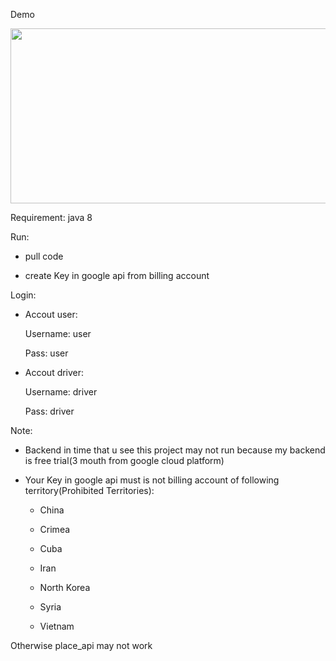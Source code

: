 Demo

<img src="https://github.com/hongdatchy/book_car_hust_android/blob/master/demo.gif" width="540" height="280" />


Requirement: java 8

Run: 
-	pull code

-	create Key in google api from billing account

Login: 
-	Accout user:

	  Username: user
	  
	  Pass: user
	  
-	Accout driver:

	  Username: driver
	  
	  Pass: driver

Note: 
-	Backend in time that u see this project may not run because my backend is free trial(3 mouth from google cloud platform)

-	Your Key in google api must is not billing account of following territory(Prohibited Territories):

	- China

	- Crimea

	- Cuba

	- Iran

	- North Korea

	- Syria

	- Vietnam

Otherwise place_api may not work